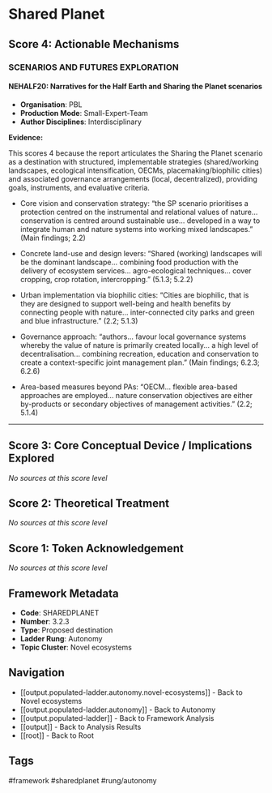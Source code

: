 # Shared Planet

## Score 4: Actionable Mechanisms

### SCENARIOS AND FUTURES EXPLORATION

#### NEHALF20: Narratives for the Half Earth and Sharing the Planet scenarios

- **Organisation**: PBL
- **Production Mode**: Small-Expert-Team
- **Author Disciplines**: Interdisciplinary

**Evidence:**

This scores 4 because the report articulates the Sharing the Planet scenario as a destination with structured, implementable strategies (shared/working landscapes, ecological intensification, OECMs, placemaking/biophilic cities) and associated governance arrangements (local, decentralized), providing goals, instruments, and evaluative criteria. 

- Core vision and conservation strategy: “the SP scenario prioritises a protection centred on the instrumental and relational values of nature... conservation is centred around sustainable use... developed in a way to integrate human and nature systems into working mixed landscapes.” (Main findings; 2.2)

- Concrete land-use and design levers: “Shared (working) landscapes will be the dominant landscape... combining food production with the delivery of ecosystem services... agro-ecological techniques... cover cropping, crop rotation, intercropping.” (5.1.3; 5.2.2)

- Urban implementation via biophilic cities: “Cities are biophilic, that is they are designed to support well-being and health benefits by connecting people with nature... inter-connected city parks and green and blue infrastructure.” (2.2; 5.1.3)

- Governance approach: “authors... favour local governance systems whereby the value of nature is primarily created locally... a high level of decentralisation... combining recreation, education and conservation to create a context-specific joint management plan.” (Main findings; 6.2.3; 6.2.6)

- Area-based measures beyond PAs: “OECM... flexible area-based approaches are employed... nature conservation objectives are either by-products or secondary objectives of management activities.” (2.2; 5.1.4)

---

## Score 3: Core Conceptual Device / Implications Explored

*No sources at this score level*

## Score 2: Theoretical Treatment

*No sources at this score level*

## Score 1: Token Acknowledgement

*No sources at this score level*

## Framework Metadata

- **Code**: SHAREDPLANET
- **Number**: 3.2.3
- **Type**: Proposed destination
- **Ladder Rung**: Autonomy
- **Topic Cluster**: Novel ecosystems

## Navigation

- [[output.populated-ladder.autonomy.novel-ecosystems]] - Back to Novel ecosystems
- [[output.populated-ladder.autonomy]] - Back to Autonomy
- [[output.populated-ladder]] - Back to Framework Analysis
- [[output]] - Back to Analysis Results
- [[root]] - Back to Root

## Tags

#framework #sharedplanet #rung/autonomy
